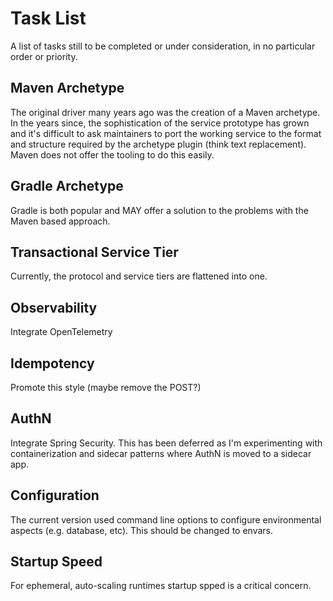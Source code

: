 # Task List

A list of tasks still to be completed or under consideration, in no particular order or priority.

## Maven Archetype
The original driver many years ago was the creation of a Maven archetype. In the years
since, the sophistication of the service prototype has grown and it's difficult
to ask maintainers to port the working service to the format and structure required
by the archetype plugin (think text replacement). Maven does not offer the tooling
to do this easily.

## Gradle Archetype
Gradle is both popular and MAY offer a solution to the problems with the Maven based
approach.

## Transactional Service Tier
Currently, the protocol and service tiers are flattened into one. 

## Observability
Integrate OpenTelemetry

## Idempotency
Promote this style (maybe remove the POST?)

## AuthN
Integrate Spring Security. This has been deferred as I'm experimenting with containerization
and sidecar patterns where AuthN is moved to a sidecar app.

## Configuration
The current version used command line options to configure environmental aspects
(e.g. database, etc). This should be changed to envars.

## Startup Speed
For ephemeral, auto-scaling runtimes startup spped is a critical concern.
